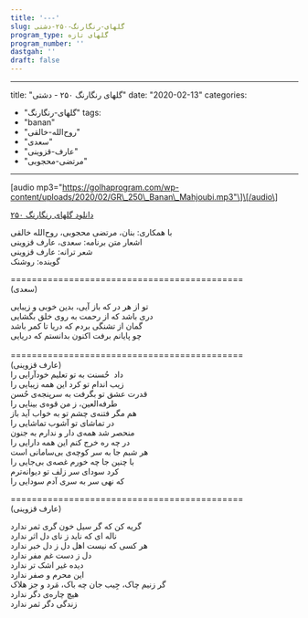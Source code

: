 ```yaml
---
title: '---'
slug: گلهای-رنگارنگ-۲۵۰-دشتی
program_type: گلهای تازه
program_number: ''
dastgah: ''
draft: false
---
```


---
title: "گلهای رنگارنگ ۲۵۰ - دشتی"
date: "2020-02-13"
categories: 
  - "گلهای-رنگارنگ"
tags: 
  - "banan"
  - "روح‌الله-خالقی"
  - "سعدی"
  - "عارف-قزوینی"
  - "مرتضی-محجوبی"
---

\[audio mp3="https://golhaprogram.com/wp-content/uploads/2020/02/GR\_250\_Banan\_Mahjoubi.mp3"\]\[/audio\]

  
[دانلو](https://golhaprogram.com/wp-content/uploads/2020/02/GR_250_Banan_Mahjoubi.mp3)[د گلهای رنگارنگ ۲۵۰](https://golhaprogram.com/wp-content/uploads/2020/02/GR_250_Banan_Mahjoubi.mp3)

با همکاری: بنان، مرتضی محجوبی، روح‌الله خالقی  
اشعار متن برنامه: سعدی، عارف قزوینی  
شعر ترانه: عارف قزوینی  
گوینده: روشنک

\============================================  
(سعدی)

تو از هر در که باز آیی، بدین خوبی و زیبایی  
دری باشد که از رحمت به روی خلق بگشایی  
گمان از تشنگی بردم که دریا تا کمر باشد  
چو پایانم برفت اکنون بدانستم که دریایی  
   
\============================================  
(عارف قزوینی)  
داد  حُسنت به تو تعلیم خودآرایی را  
زیب اندام تو کرد این همه زیبایی را  
قدرت عشق تو بگرفت به سرپنجه‌ی حُسن  
طرفه‌العین، ز من قوه‌ی بینایی را  
هم مگر فتنه‌ی چشم تو به خواب آید باز  
در تماشای تو آشوب تماشایی را  
منحصر شد همه‌ی دار و ندارم به جنون  
در چه ره خرج کنم این همه دارایی را  
هر شبم جا به سر کوچه‌ی بی‌سامانی است  
با چنین جا چه خورم غصه‌ی بی‌جایی را  
کرد سودای سر زلف تو دیوانه‌ترم  
که نهی سر به سری آدم سودایی را

\============================================  
(عارف قزوینی)

گریه کن که گر سیل خون گری ثمر ندارد  
ناله ای که ناید ز نای دل اثر ندارد  
هر کسی که نیست اهل دل ز دل خبر ندارد  
دل ز دست غم مفر ندارد  
دیده غیر اشک تر ندارد  
این محرم و صفر ندارد  
گر زنیم چاک، جِیب جان چه باک، مَرد و جز هلاک  
هیچ چاره‌ی دگر ندارد  
زندگی دگر ثمر ندارد
